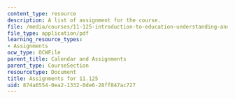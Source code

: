 ```yaml
---
content_type: resource
description: A list of assignment for the course.
file: /media/courses/11-125-introduction-to-education-understanding-and-evaluating-education-spring-2009/874a65540ea213320de628ff847ac727_MIT11_125s09_assn_Assignments_Overview07.pdf
file_type: application/pdf
learning_resource_types:
- Assignments
ocw_type: OCWFile
parent_title: Calendar and Assignments
parent_type: CourseSection
resourcetype: Document
title: Assignments for 11.125
uid: 874a6554-0ea2-1332-0de6-28ff847ac727
---
```

